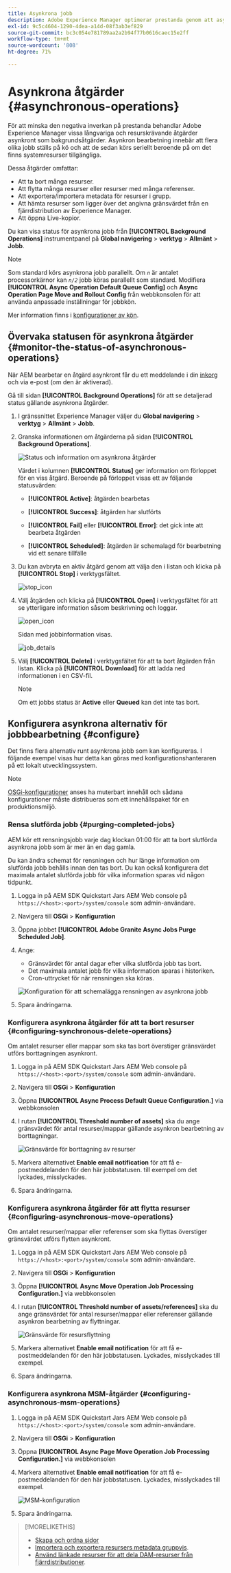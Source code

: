 ```yaml
---
title: Asynkrona jobb
description: Adobe Experience Manager optimerar prestanda genom att asynkront slutföra vissa resurskrävande uppgifter som bakgrundsåtgärder.
exl-id: 9c5c4604-1290-4dea-a14d-08f3ab3ef829
source-git-commit: bc3c054e781789aa2a2b94f77b0616caec15e2ff
workflow-type: tm+mt
source-wordcount: '808'
ht-degree: 71%

---
```


# Asynkrona åtgärder {#asynchronous-operations}

För att minska den negativa inverkan på prestanda behandlar Adobe Experience Manager vissa långvariga och resurskrävande åtgärder asynkront som bakgrundsåtgärder. Asynkron bearbetning innebär att flera olika jobb ställs på kö och att de sedan körs seriellt beroende på om det finns systemresurser tillgängliga.

Dessa åtgärder omfattar:

* Att ta bort många resurser.
* Att flytta många resurser eller resurser med många referenser.
* Att exportera/importera metadata för resurser i grupp.
* Att hämta resurser som ligger över det angivna gränsvärdet från en fjärrdistribution av Experience Manager.
* Att öppna Live-kopior.

Du kan visa status för asynkrona jobb från **[!UICONTROL Background Operations]** instrumentpanel på **Global navigering** > **verktyg** > **Allmänt** > **Jobb**.

>[!NOTE]
>
>Som standard körs asynkrona jobb parallellt. Om *`n`* är antalet processorkärnor kan *`n/2`* jobb köras parallellt som standard. Modifiera **[!UICONTROL Async Operation Default Queue Config]** och **Async Operation Page Move and Rollout Config** från webbkonsolen för att använda anpassade inställningar för jobbkön.
>
>Mer information finns i [konfigurationer av kön](https://sling.apache.org/documentation/bundles/apache-sling-eventing-and-job-handling.html#queue-configurations).

## Övervaka statusen för asynkrona åtgärder {#monitor-the-status-of-asynchronous-operations}

När AEM bearbetar en åtgärd asynkront får du ett meddelande i din [inkorg](/help/sites-cloud/authoring/getting-started/inbox.md) och via e-post (om den är aktiverad).

Gå till sidan **[!UICONTROL Background Operations]** för att se detaljerad status gällande asynkrona åtgärder.

1. I gränssnittet Experience Manager väljer du **Global navigering** > **verktyg** > **Allmänt** > **Jobb**.

1. Granska informationen om åtgärderna på sidan **[!UICONTROL Background Operations]**.

   ![Status och information om asynkrona åtgärder](assets/async-operation-status.png)

   Värdet i kolumnen **[!UICONTROL Status]** ger information om förloppet för en viss åtgärd. Beroende på förloppet visas ett av följande statusvärden:

   * **[!UICONTROL Active]**: åtgärden bearbetas

   * **[!UICONTROL Success]**: åtgärden har slutförts

   * **[!UICONTROL Fail]** eller **[!UICONTROL Error]**: det gick inte att bearbeta åtgärden

   * **[!UICONTROL Scheduled]**: åtgärden är schemalagd för bearbetning vid ett senare tillfälle

1. Du kan avbryta en aktiv åtgärd genom att välja den i listan och klicka på **[!UICONTROL Stop]** i verktygsfältet.

   ![stop_icon](assets/async-stop-icon.png)

1. Välj åtgärden och klicka på **[!UICONTROL Open]** i verktygsfältet för att se ytterligare information såsom beskrivning och loggar.

   ![open_icon](assets/async-open-icon.png)

   Sidan med jobbinformation visas.

   ![job_details](assets/async-job-details.png)

1. Välj **[!UICONTROL Delete]** i verktygsfältet för att ta bort åtgärden från listan. Klicka på **[!UICONTROL Download]** för att ladda ned informationen i en CSV-fil.

   >[!NOTE]
   >
   >Om ett jobbs status är **Active** eller **Queued** kan det inte tas bort.

## Konfigurera asynkrona alternativ för jobbbearbetning {#configure}

Det finns flera alternativ runt asynkrona jobb som kan konfigureras. I följande exempel visas hur detta kan göras med konfigurationshanteraren på ett lokalt utvecklingssystem.

>[!NOTE]
>
>[OSGi-konfigurationer](/help/implementing/deploying/configuring-osgi.md#creating-osgi-configurations) anses ha muterbart innehåll och sådana konfigurationer måste distribueras som ett innehållspaket för en produktionsmiljö.

### Rensa slutförda jobb {#purging-completed-jobs}

AEM kör ett rensningsjobb varje dag klockan 01:00 för att ta bort slutförda asynkrona jobb som är mer än en dag gamla.

Du kan ändra schemat för rensningen och hur länge information om slutförda jobb behålls innan den tas bort. Du kan också konfigurera det maximala antalet slutförda jobb för vilka information sparas vid någon tidpunkt.

1. Logga in på AEM SDK Quickstart Jars AEM Web console på `https://<host>:<port>/system/console` som admin-användare.
1. Navigera till **OSGi** > **Konfiguration**
1. Öppna jobbet **[!UICONTROL Adobe Granite Async Jobs Purge Scheduled Job]**.
1. Ange:
   * Gränsvärdet för antal dagar efter vilka slutförda jobb tas bort.
   * Det maximala antalet jobb för vilka information sparas i historiken.
   * Cron-uttrycket för när rensningen ska köras.

   ![Konfiguration för att schemalägga rensningen av asynkrona jobb](assets/async-purge-job.png)

1. Spara ändringarna.

### Konfigurera asynkrona åtgärder för att ta bort resurser {#configuring-synchronous-delete-operations}

Om antalet resurser eller mappar som ska tas bort överstiger gränsvärdet utförs borttagningen asynkront.

1. Logga in på AEM SDK Quickstart Jars AEM Web console på `https://<host>:<port>/system/console` som admin-användare.
1. Navigera till **OSGi** > **Konfiguration**
1. Öppna **[!UICONTROL Async Process Default Queue Configuration.]** via webbkonsolen
1. I rutan **[!UICONTROL Threshold number of assets]** ska du ange gränsvärdet för antal resurser/mappar gällande asynkron bearbetning av borttagningar.

   ![Gränsvärde för borttagning av resurser](assets/async-delete-threshold.png)

1. Markera alternativet **Enable email notification** för att få e-postmeddelanden för den här jobbstatusen. till exempel om det lyckades, misslyckades.
1. Spara ändringarna.

### Konfigurera asynkrona åtgärder för att flytta resurser {#configuring-asynchronous-move-operations}

Om antalet resurser/mappar eller referenser som ska flyttas överstiger gränsvärdet utförs flytten asynkront.

1. Logga in på AEM SDK Quickstart Jars AEM Web console på `https://<host>:<port>/system/console` som admin-användare.
1. Navigera till **OSGi** > **Konfiguration**
1. Öppna **[!UICONTROL Async Move Operation Job Processing Configuration.]** via webbkonsolen
1. I rutan **[!UICONTROL Threshold number of assets/references]** ska du ange gränsvärdet för antal resurser/mappar eller referenser gällande asynkron bearbetning av flyttningar.

   ![Gränsvärde för resursflyttning](assets/async-move-threshold.png)

1. Markera alternativet **Enable email notification** för att få e-postmeddelanden för den här jobbstatusen. Lyckades, misslyckades till exempel.
1. Spara ändringarna.

### Konfigurera asynkrona MSM-åtgärder {#configuring-asynchronous-msm-operations}

1. Logga in på AEM SDK Quickstart Jars AEM Web console på `https://<host>:<port>/system/console` som admin-användare.
1. Navigera till **OSGi** > **Konfiguration**
1. Öppna **[!UICONTROL Async Page Move Operation Job Processing Configuration.]** via webbkonsolen
1. Markera alternativet **Enable email notification** för att få e-postmeddelanden för den här jobbstatusen. Lyckades, misslyckades till exempel.

   ![MSM-konfiguration](assets/async-msm.png)

1. Spara ändringarna.

>[!MORELIKETHIS]
>
>* [Skapa och ordna sidor](/help/sites-cloud/authoring/fundamentals/organizing-pages.md)
>* [Importera och exportera resursers metadata gruppvis](/help/assets/metadata-import-export.md).
>* [Använd länkade resurser för att dela DAM-resurser från fjärrdistributioner](/help/assets/use-assets-across-connected-assets-instances.md).

